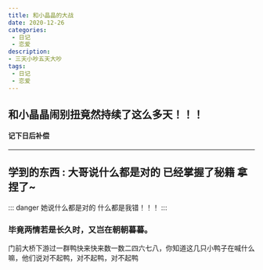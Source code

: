```yaml
---
title: 和小晶晶的大战
date: 2020-12-26
categories:
 - 日记
 - 恋爱
description: 
- 三天小吵五天大吵
tags:
 - 日记
 - 恋爱
---
```


## 和小晶晶闹别扭竟然持续了这么多天！！！

#### 记下日后补偿

---
 学到的东西 : 大哥说什么都是对的 已经掌握了秘籍 拿捏了~
---


::: danger
    她说什么都是对的 什么都是我错！！！
:::

### 毕竟两情若是长久时，又岂在朝朝暮暮。

门前大桥下游过一群鸭快来快来数一数二四六七八，你知道这几只小鸭子在喊什么嘛，他们说对不起鸭，对不起鸭，对不起鸭